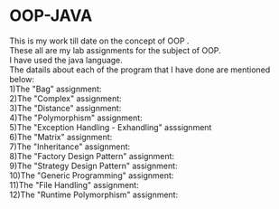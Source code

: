 # OOP-JAVA
This is my work till date on the concept of OOP .
<br>
These all are my lab assignments for the subject of OOP.
<br>
I have used the java language.
<br>
The datails about each of the program that I have done are mentioned below:
<br>
1)The "Bag" assignment:
<br>
2)The "Complex" assignment:
<br>
3)The "Distance" assignment:
<br>
4)The "Polymorphism" assignment:
<br>
5)The "Exception Handling - Exhandling" asssignment
<br>
6)The "Matrix" assignment:
<br>
7)The "Inheritance" assignment:
<br>
8)The "Factory Design Pattern" assignment:
<br>
9)The "Strategy Design Pattern" assignment:
<br>
10)The "Generic Programming" assignment:
<br>
11)The "File Handling" assignment:
<br>
12)The "Runtime Polymorphism" assignment:
<br>
<br>
